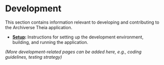 # Development

This section contains information relevant to developing and contributing to the Archiverse Theia application.

*   **[Setup](./setup.md):** Instructions for setting up the development environment, building, and running the application.

*(More development-related pages can be added here, e.g., coding guidelines, testing strategy)*
